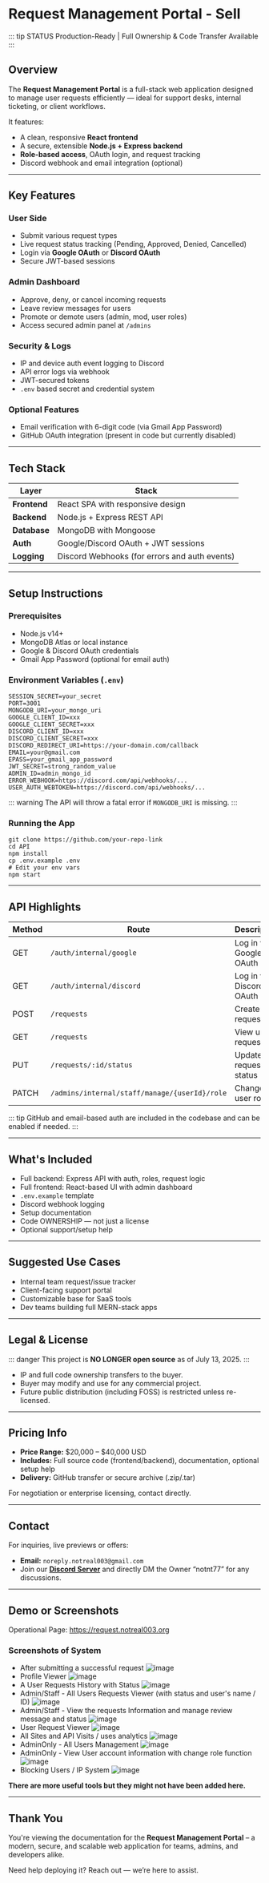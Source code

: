 # Request Management Portal - Sell

::: tip STATUS
Production-Ready | Full Ownership & Code Transfer Available
:::

## Overview

The **Request Management Portal** is a full-stack web application designed to manage user requests efficiently — ideal for support desks, internal ticketing, or client workflows.

It features:
- A clean, responsive **React frontend**
- A secure, extensible **Node.js + Express backend**
- **Role-based access**, OAuth login, and request tracking
- Discord webhook and email integration (optional)

---

## Key Features

### User Side
- Submit various request types
- Live request status tracking (Pending, Approved, Denied, Cancelled)
- Login via **Google OAuth** or **Discord OAuth**
- Secure JWT-based sessions

### Admin Dashboard
- Approve, deny, or cancel incoming requests
- Leave review messages for users
- Promote or demote users (admin, mod, user roles)
- Access secured admin panel at `/admins`

### Security & Logs
- IP and device auth event logging to Discord
- API error logs via webhook
- JWT-secured tokens
- `.env` based secret and credential system

### Optional Features
- Email verification with 6-digit code (via Gmail App Password)
- GitHub OAuth integration (present in code but currently disabled)

---

## Tech Stack

| Layer       | Stack                                       |
|-------------|----------------------------------------------|
| **Frontend**| React SPA with responsive design             |
| **Backend** | Node.js + Express REST API                   |
| **Database**| MongoDB with Mongoose                        |
| **Auth**    | Google/Discord OAuth + JWT sessions          |
| **Logging** | Discord Webhooks (for errors and auth events)|

---

## Setup Instructions

### Prerequisites

- Node.js v14+
- MongoDB Atlas or local instance
- Google & Discord OAuth credentials
- Gmail App Password (optional for email auth)

### Environment Variables (`.env`)

```
SESSION_SECRET=your_secret
PORT=3001
MONGODB_URI=your_mongo_uri
GOOGLE_CLIENT_ID=xxx
GOOGLE_CLIENT_SECRET=xxx
DISCORD_CLIENT_ID=xxx
DISCORD_CLIENT_SECRET=xxx
DISCORD_REDIRECT_URI=https://your-domain.com/callback
EMAIL=your@gmail.com
EPASS=your_gmail_app_password
JWT_SECRET=strong_random_value
ADMIN_ID=admin_mongo_id
ERROR_WEBHOOK=https://discord.com/api/webhooks/...
USER_AUTH_WEBTOKEN=https://discord.com/api/webhooks/...
```

::: warning
The API will throw a fatal error if `MONGODB_URI` is missing.
:::

### Running the App

```
git clone https://github.com/your-repo-link
cd API
npm install
cp .env.example .env
# Edit your env vars
npm start
```

---

## API Highlights

| Method | Route                                          | Description             |
|--------|------------------------------------------------|-------------------------|
| GET    | `/auth/internal/google`                        | Log in via Google OAuth |
| GET    | `/auth/internal/discord`                       | Log in via Discord OAuth|
| POST   | `/requests`                                    | Create new request      |
| GET    | `/requests`                                    | View user's requests    |
| PUT    | `/requests/:id/status`                         | Update request status   |
| PATCH  | `/admins/internal/staff/manage/{userId}/role`  | Change user role        |

::: tip
GitHub and email-based auth are included in the codebase and can be enabled if needed.
:::

---

## What's Included

- Full backend: Express API with auth, roles, request logic
- Full frontend: React-based UI with admin dashboard
- `.env.example` template
- Discord webhook logging
- Setup documentation
- Code OWNERSHIP — not just a license
- Optional support/setup help

---

## Suggested Use Cases

- Internal team request/issue tracker
- Client-facing support portal
- Customizable base for SaaS tools
- Dev teams building full MERN-stack apps

---

## Legal & License

::: danger
This project is **NO LONGER open source** as of July 13, 2025.
:::

- IP and full code ownership transfers to the buyer.
- Buyer may modify and use for any commercial project.
- Future public distribution (including FOSS) is restricted unless re-licensed.

---

## Pricing Info

- **Price Range:** $20,000 – $40,000 USD  
- **Includes:** Full source code (frontend/backend), documentation, optional setup help  
- **Delivery:** GitHub transfer or secure archive (.zip/.tar)

For negotiation or enterprise licensing, contact directly.

---

## Contact

For inquiries, live previews or offers:

- **Email:** `noreply.notreal003@gmail.com`
- Join our **[Discord Server](https://notreal003.org/discord)** and directly DM the Owner “notnt77” for any discussions.

---

## Demo or Screenshots

Operational Page: https://request.notreal003.org

### Screenshots of System
- After submitting a successful request
![image](IMG_2946.jpeg)
- Profile Viewer
![image](IMG_2947.jpeg)
- A User Requests History with Status
![image](IMG_2948.jpeg)
- Admin/Staff - All Users Requests Viewer (with status and user's name / ID)
![image](IMG_2949.jpeg)
- Admin/Staff - View the requests Information and manage review message and status
![image](IMG_2950.jpeg)
- User Request Viewer
![image](IMG_2951.jpeg)
- All Sites and API Visits / uses analytics
![image](IMG_2952.jpeg)
- AdminOnly - All Users Management
![image](IMG_2953.jpeg)
- AdminOnly - View User account information with change role function
![image](IMG_2954.jpeg)
- Blocking Users / IP System
![image](IMG_2955.jpeg)

**There are more useful tools but they might not have been added here.**

---

## Thank You

You're viewing the documentation for the **Request Management Portal** – a modern, secure, and scalable web application for teams, admins, and developers alike.

Need help deploying it? Reach out — we’re here to assist.
